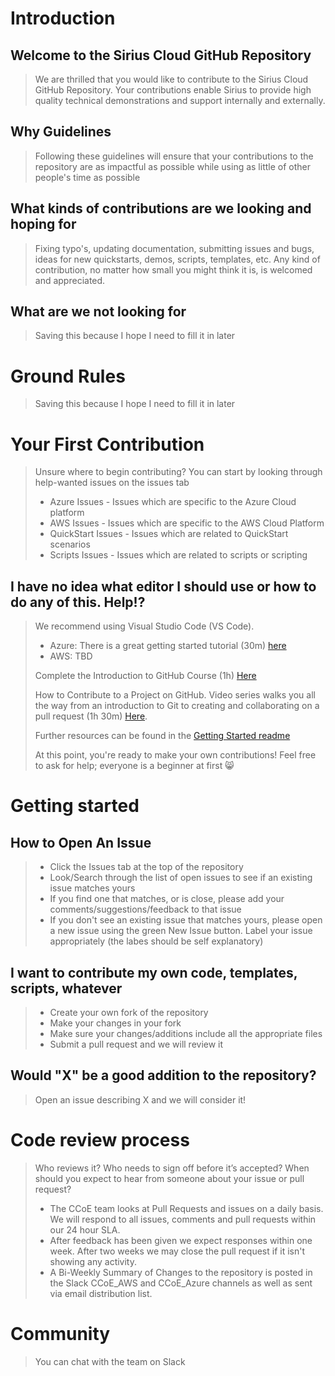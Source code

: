 # Introduction

## Welcome to the Sirius Cloud GitHub Repository

>We are thrilled that you would like to contribute to the Sirius Cloud GitHub Repository.  Your contributions enable Sirius to provide high quality technical demonstrations and support internally and externally.

## Why Guidelines

>Following these guidelines will ensure that your contributions to the repository are as impactful as possible while using as little of other people's time as possible

## What kinds of contributions are we looking and hoping for

> Fixing typo's, updating documentation, submitting issues and bugs, ideas for new quickstarts, demos, scripts, templates, etc.  Any kind of contribution, no matter how small you might think it is, is welcomed and appreciated.

## What are we not looking for

> Saving this because I hope I need to fill it in later

# Ground Rules

> Saving this because I hope I need to fill it in later

# Your First Contribution

> Unsure where to begin contributing? You can start by looking through help-wanted issues on the issues tab
> * Azure Issues - Issues which are specific to the Azure Cloud platform
> * AWS Issues - Issues which are specific to the AWS Cloud Platform
> * QuickStart Issues - Issues which are related to QuickStart scenarios
> * Scripts Issues - Issues which are related to scripts or scripting

## I have no idea what editor I should use or how to do any of this.  Help!?

> We recommend using Visual Studio Code (VS Code).  
> * Azure:  There is a great getting started tutorial (30m) [here](https://azurecitadel.github.io/guides/vscode/)
> * AWS:  TBD
>
> Complete the Introduction to GitHub Course (1h) [Here](https://lab.github.com/githubtraining/introduction-to-github)
>
> How to Contribute to a Project on GitHub.  Video series walks you all the way from an introduction to Git to creating and collaborating on a pull request (1h 30m) [Here](https://egghead.io/series/how-to-contribute-to-an-open-source-project-on-github).
>
> Further resources can be found in the [Getting Started readme](https://github.com/siriuscomputersolutions/Sirius-Cloud/blob/master/gettingstarted.md)
>
>
>At this point, you're ready to make your own contributions! Feel free to ask for help; everyone is a beginner at first :smile_cat:

# Getting started

## How to Open An Issue

> * Click the Issues tab at the top of the repository
> * Look/Search through the list of open issues to see if an existing issue matches yours
>  * If you find one that matches, or is close, please add your comments/suggestions/feedback to that issue
> * If you don't see an existing issue that matches yours, please open a new issue using the green New Issue button.  Label your issue appropriately (the labes should be self explanatory)

## I want to contribute my own code, templates, scripts, whatever

> * Create your own fork of the repository
> * Make your changes in your fork
> * Make sure your changes/additions include all the appropriate files 
> * Submit a pull request and we will review it

## Would "X" be a good addition to the repository?

> Open an issue describing X and we will consider it!

# Code review process

>Who reviews it? Who needs to sign off before it’s accepted? When should you expect to hear from someone about your issue or pull request?
>
> * The CCoE team looks at Pull Requests and issues on a daily basis. We will respond to all issues, comments and pull requests within our 24 hour SLA.
> * After feedback has been given we expect responses within one week. After two weeks we may close the pull request if it isn't showing any activity.
> * A Bi-Weekly Summary of Changes to the repository is posted in the Slack CCoE_AWS and CCoE_Azure channels as well as sent via email distribution list.

# Community

> You can chat with the team on Slack